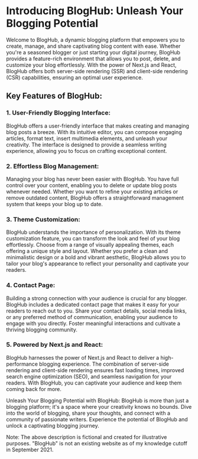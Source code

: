 # Introducing BlogHub: Unleash Your Blogging Potential

Welcome to BlogHub, a dynamic blogging platform that empowers you to create, manage, and share captivating blog content with ease. Whether you're a seasoned blogger or just starting your digital journey, BlogHub provides a feature-rich environment that allows you to post, delete, and customize your blog effortlessly. With the power of Next.js and React, BlogHub offers both server-side rendering (SSR) and client-side rendering (CSR) capabilities, ensuring an optimal user experience.

## Key Features of BlogHub:

### 1. User-Friendly Blogging Interface:
BlogHub offers a user-friendly interface that makes creating and managing blog posts a breeze. With its intuitive editor, you can compose engaging articles, format text, insert multimedia elements, and unleash your creativity. The interface is designed to provide a seamless writing experience, allowing you to focus on crafting exceptional content.

### 2. Effortless Blog Management:
Managing your blog has never been easier with BlogHub. You have full control over your content, enabling you to delete or update blog posts whenever needed. Whether you want to refine your existing articles or remove outdated content, BlogHub offers a straightforward management system that keeps your blog up to date.

### 3. Theme Customization:
BlogHub understands the importance of personalization. With its theme customization feature, you can transform the look and feel of your blog effortlessly. Choose from a range of visually appealing themes, each offering a unique style and layout. Whether you prefer a clean and minimalistic design or a bold and vibrant aesthetic, BlogHub allows you to tailor your blog's appearance to reflect your personality and captivate your readers.

### 4. Contact Page:
Building a strong connection with your audience is crucial for any blogger. BlogHub includes a dedicated contact page that makes it easy for your readers to reach out to you. Share your contact details, social media links, or any preferred method of communication, enabling your audience to engage with you directly. Foster meaningful interactions and cultivate a thriving blogging community.

### 5. Powered by Next.js and React:
BlogHub harnesses the power of Next.js and React to deliver a high-performance blogging experience. The combination of server-side rendering and client-side rendering ensures fast loading times, improved search engine optimization (SEO), and seamless navigation for your readers. With BlogHub, you can captivate your audience and keep them coming back for more.

Unleash Your Blogging Potential with BlogHub:
BlogHub is more than just a blogging platform; it's a space where your creativity knows no bounds. Dive into the world of blogging, share your thoughts, and connect with a community of passionate writers. Experience the potential of BlogHub and unlock a captivating blogging journey.

Note: The above description is fictional and created for illustrative purposes. "BlogHub" is not an existing website as of my knowledge cutoff in September 2021.